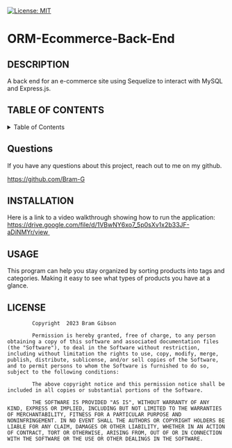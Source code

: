 [![License: MIT](https://img.shields.io/badge/License-MIT-yellow.svg)](https://opensource.org/licenses/MIT)
# ORM-Ecommerce-Back-End

## DESCRIPTION
A back end for an e-commerce site using Sequelize to interact with MySQL and Express.js.
## TABLE OF CONTENTS
<details> 
<summary> Table of Contents  </summary>

[DESCRIPTION](https://github.com/Bram-G/ORM-Ecommerce-Back-Ende#DESCRIPTION)
    
[QUESTIONS](https://github.com/Bram-G/ORM-Ecommerce-Back-Ende#QUESTIONS)
    
[INSTALLATION](https://github.com/Bram-G/ORM-Ecommerce-Back-Ende#INSTALLATION)
    
[USAGE](https://github.com/Bram-G/ORM-Ecommerce-Back-Ende#USAGE)
    
[LICENSE](https://github.com/Bram-G/ORM-Ecommerce-Back-Ende#LICENSE)
</details>    
    
## Questions
If you have any questions about this project, reach out to me on my github.

https://github.com/Bram-G

    
## INSTALLATION
Here is a link to a video walkthrough showing how to run the application: https://drive.google.com/file/d/1VBwNY6xo7_5p0sXv1x2b33JF-aDiNMYr/view 
    
## USAGE
This program can help you stay organized by sorting products into tags and categories. Making it easy to see what types of products you have at a glance.
    
## LICENSE

            Copyright  2023 Bram Gibson

            Permission is hereby granted, free of charge, to any person obtaining a copy of this software and associated documentation files (the "Software"), to deal in the Software without restriction, including without limitation the rights to use, copy, modify, merge, publish, distribute, sublicense, and/or sell copies of the Software, and to permit persons to whom the Software is furnished to do so, subject to the following conditions:
            
            The above copyright notice and this permission notice shall be included in all copies or substantial portions of the Software.
            
            THE SOFTWARE IS PROVIDED "AS IS", WITHOUT WARRANTY OF ANY KIND, EXPRESS OR IMPLIED, INCLUDING BUT NOT LIMITED TO THE WARRANTIES OF MERCHANTABILITY, FITNESS FOR A PARTICULAR PURPOSE AND NONINFRINGEMENT. IN NO EVENT SHALL THE AUTHORS OR COPYRIGHT HOLDERS BE LIABLE FOR ANY CLAIM, DAMAGES OR OTHER LIABILITY, WHETHER IN AN ACTION OF CONTRACT, TORT OR OTHERWISE, ARISING FROM, OUT OF OR IN CONNECTION WITH THE SOFTWARE OR THE USE OR OTHER DEALINGS IN THE SOFTWARE.

    
